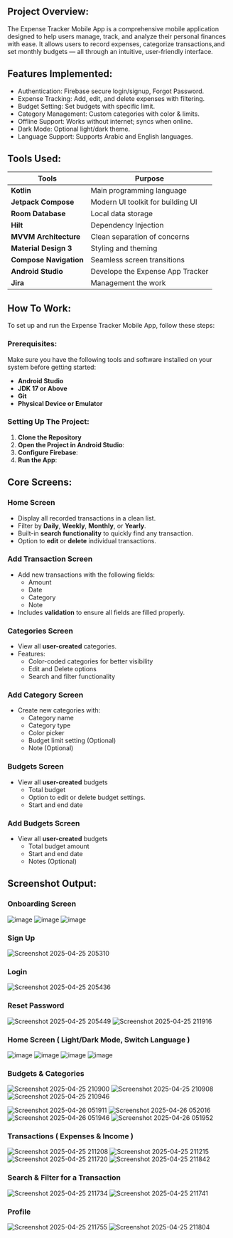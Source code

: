 ## Project Overview:
The Expense Tracker Mobile App is a comprehensive mobile application designed to help users manage, track, and analyze their personal finances with ease. It allows users to record expenses, categorize transactions,and set monthly budgets — all through an intuitive, user-friendly interface.

## Features Implemented:
- Authentication: Firebase secure login/signup, Forgot Password.
- Expense Tracking: Add, edit, and delete expenses with filtering.
- Budget Setting: Set budgets with specific limit.
- Category Management: Custom categories with color & limits.
- Offline Support: Works without internet; syncs when online.
- Dark Mode: Optional light/dark theme.
- Language Support: Supports Arabic and English languages.

## Tools Used:
| Tools      | Purpose |
|------------|---------|
| **Kotlin** | Main programming language |
| **Jetpack Compose** | Modern UI toolkit for building UI |
| **Room Database** | Local data storage |
| **Hilt** | Dependency Injection |
| **MVVM Architecture** | Clean separation of concerns |
| **Material Design 3** | Styling and theming |
| **Compose Navigation** | Seamless screen transitions |
| **Android Studio** | Develope the Expense App Tracker |
| **Jira** | Management the work |

## How To Work:

To set up and run the Expense Tracker Mobile App, follow these steps:

### Prerequisites:
Make sure you have the following tools and software installed on your system before getting started:

- **Android Studio**
- **JDK 17 or Above**
- **Git**
- **Physical Device or Emulator**

### Setting Up The Project:

1. **Clone the Repository**
2. **Open the Project in Android Studio**:
3. **Configure Firebase**:
4. **Run the App**:
   
## Core Screens: 

### Home Screen
- Display all recorded transactions in a clean list.
- Filter by **Daily**, **Weekly**, **Monthly**, or **Yearly**.
- Built-in **search functionality** to quickly find any transaction.
- Option to **edit** or **delete** individual transactions.

### Add Transaction Screen
- Add new transactions with the following fields:
  - Amount
  - Date
  - Category
  - Note
- Includes **validation** to ensure all fields are filled properly.

### Categories Screen
- View all **user-created** categories.
- Features:
  - Color-coded categories for better visibility
  - Edit and Delete options
  - Search and filter functionality

### Add Category Screen
- Create new categories with:
  - Category name
  - Category type
  - Color picker
  - Budget limit setting (Optional)
  - Note (Optional)

### Budgets Screen
- View all **user-created** budgets
  - Total budget
  - Option to edit or delete budget settings.
  - Start and end date

### Add Budgets Screen
- View all **user-created** budgets
  - Total budget amount
  - Start and end date
  - Notes (Optional)

## Screenshot Output:

### Onboarding Screen 

![image](https://github.com/user-attachments/assets/383415b8-0e95-4d13-a3e3-de547271ff4f)
![image](https://github.com/user-attachments/assets/964bab64-bcf9-4251-be91-2a7da8578b7a)
![image](https://github.com/user-attachments/assets/44e7ed9c-c3ee-43fd-89c1-f5a9405ac937)

### Sign Up

![Screenshot 2025-04-25 205310](https://github.com/user-attachments/assets/3f710e92-038b-4979-a0ce-29b798d84588)

### Login

![Screenshot 2025-04-25 205436](https://github.com/user-attachments/assets/94255b69-3962-4ea3-98b7-f94305c51d91)

### Reset Password

![Screenshot 2025-04-25 205449](https://github.com/user-attachments/assets/6f99c641-2556-44af-a953-63c11cd3f5f7)
![Screenshot 2025-04-25 211916](https://github.com/user-attachments/assets/0bd672dd-1659-494b-b511-d8cc4e1a6589)

### Home Screen ( Light/Dark Mode, Switch Language )

![image](https://github.com/user-attachments/assets/e1dc1b4f-cd4a-48c6-91c8-80c3ebd5fb76)
![image](https://github.com/user-attachments/assets/83c05add-bfb8-4bc1-82ee-b03eb8ab8a07)
![image](https://github.com/user-attachments/assets/c1897d70-3aea-43d5-b3a2-6369c7927019)
![image](https://github.com/user-attachments/assets/43262539-890d-44d0-ae02-40e7d70b8f0e)


### Budgets & Categories

![Screenshot 2025-04-25 210900](https://github.com/user-attachments/assets/9ef140f6-fa1f-49be-b75d-05524da54d92)
![Screenshot 2025-04-25 210908](https://github.com/user-attachments/assets/36cf143a-ef1c-4db7-a825-6cb81dc57444)
![Screenshot 2025-04-25 210946](https://github.com/user-attachments/assets/65277131-1f66-4ca5-87ff-6d74d3ea2e82)

![Screenshot 2025-04-26 051911](https://github.com/user-attachments/assets/735deda5-fdd8-4937-a002-bc295f16dc2c)
![Screenshot 2025-04-26 052016](https://github.com/user-attachments/assets/d3b207fb-ec5f-469b-95a9-256d6adebb14)
![Screenshot 2025-04-26 051946](https://github.com/user-attachments/assets/b8b06451-67d0-4d1a-a0aa-1f618d212cb6)
![Screenshot 2025-04-26 051952](https://github.com/user-attachments/assets/263d0902-0057-44b6-8da7-f80d001819a1)

### Transactions ( Expenses & Income )

![Screenshot 2025-04-25 211208](https://github.com/user-attachments/assets/104ac687-1058-40f8-b0b7-eeac5ed93347)
![Screenshot 2025-04-25 211215](https://github.com/user-attachments/assets/f53fe13a-cf33-4d99-9722-f8f854d9d6ad)
![Screenshot 2025-04-25 211720](https://github.com/user-attachments/assets/4200bcd9-ddce-4fdd-af69-945531cf004b)
![Screenshot 2025-04-25 211842](https://github.com/user-attachments/assets/d1aa4715-b56d-4c9c-9e1e-f663c1274a5b)

### Search & Filter for a Transaction 

![Screenshot 2025-04-25 211734](https://github.com/user-attachments/assets/97ae74c2-182e-4a20-93d2-243a567dc9b7)
![Screenshot 2025-04-25 211741](https://github.com/user-attachments/assets/91a8a477-9a57-4824-959a-d629e407f584)

### Profile

![Screenshot 2025-04-25 211755](https://github.com/user-attachments/assets/0cb3fc53-ac8f-4896-ba10-d5fd364fd6dc)
![Screenshot 2025-04-25 211804](https://github.com/user-attachments/assets/ebc5340d-923a-4075-b4a9-cfd70f944321)

